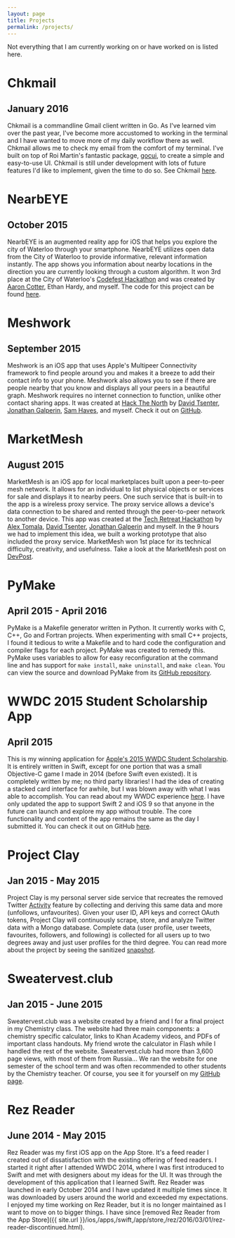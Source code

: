 ```yaml
---
layout: page
title: Projects
permalink: /projects/
---
```

Not everything that I am currently working on or have worked on is listed here.

Chkmail 
======= 

January 2016
-------  

Chkmail is a commandline Gmail client written in Go. As I've learned vim over the past year, I've become more accustomed to working in the terminal and I have wanted to move more of my daily workflow there as well. Chkmail allows me to check my email from the comfort of my terminal. I've built on top of Roi Martin's fantastic package, [gocui](https://github.com/jroimartin/gocui), to create a simple and easy-to-use UI. Chkmail is still under development with lots of future features I'd like to implement, given the time to do so. See Chkmail [here](https://github.com/Melinysh/Chkmail).

NearbEYE
=======

October 2015
------

NearbEYE is an augmented reality app for iOS that helps you explore the city of Waterloo through your smartphone. NearbEYE utilizes open data from the City of Waterloo to provide informative, relevant information instantly. The app shows you information about nearby locations in the direction you are currently looking through a custom algorithm. It won 3rd place at the City of Waterloo's [Codefest Hackathon](http://www.waterloo.ca/en/government/WaterlooCodefest.asp) and was created by [Aaron Cotter](http://aaroncotter.me/), Ethan Hardy, and myself. The code for this project can be found [here](https://github.com/Melinysh/NearbEYE).


Meshwork
=====

September 2015
-------

Meshwork is an iOS app that uses Apple's Multipeer Connectivity framework to find people around you and makes it a breeze to add their contact info to your phone. Meshwork also allows you to see if there are people nearby that you know and displays all your peers in a beautiful graph. Meshwork requires no internet connection to function, unlike other contact sharing apps. It was created at [Hack The North](http://hackthenorth.com) by [David Tsenter](http://www.davidtsenter.com), [Jonathan Galperin](http://jgalperin.github.io), [Sam Haves](http://shaves.tk), and myself. Check it out on [GitHub](https://github.com/Melinysh/Meshwork).

MarketMesh
=====

August 2015
-------

MarketMesh is an iOS app for local marketplaces built upon a peer-to-peer mesh network. It allows for an individual to list physical objects or services for sale and displays it to nearby peers. One such service that is built-in to the app is a wireless proxy service. The proxy service allows a device's data connection to be shared and rented through the peer-to-peer network to another device. This app was created at the [Tech Retreat Hackathon](http://techretreat.ca) by [Alex Tomala](http://atomala.com), [David Tsenter](http://www.davidtsenter.com), [Jonathan Galperin](http://jgalperin.github.io) and myself. In the 9 hours we had to implement this idea, we built a working prototype that also included the proxy service. MarketMesh won 1st place for its technical difficulty, creativity, and usefulness. Take a look at the MarketMesh post on [DevPost](http://devpost.com/software/marketmesh).

PyMake
=======

April 2015 - April 2016
-------

PyMake is a Makefile generator written in Python. It currently works with C, C++, Go and Fortran projects. When experimenting with small C++ projects, I found it tedious to write a Makefile and to hard code the configuration and compiler flags for each project. PyMake was created to remedy this. PyMake uses variables to allow for easy reconfiguration at the command line and has support for `make install`, `make uninstall`, and `make clean`. You can view the source and download PyMake from its [GitHub repository](https://github.com/Melinysh/PyMake).

WWDC 2015 Student Scholarship App
=======

April 2015
-----

This is my winning application for [Apple's 2015 WWDC Student Scholarship](https://developer.apple.com/wwdc/scholarships/). It is entirely written in Swift, except for one portion that was a small Objective-C game I made in 2014 (before Swift even existed). It is completely written by me; no third party libraries! I had the idea of creating a stacked card interface for awhile, but I was blown away with what I was able to accomplish. You can read about my WWDC experience [here](http://melinysh.me/wwdc,/apple,/swift/2015/07/27/wwdc-2015-experience.html). I have only updated the app to support Swift 2 and iOS 9 so that anyone in the future can launch and explore my app without trouble. The core functionality and content of the app remains the same as the day I submitted it. You can check it out on GitHub [here](https://github.com/Melinysh/WWDC-2015-Student-App).

Project Clay
=======

Jan 2015 - May 2015
------

Project Clay is my personal server side service that recreates the removed Twitter [Activity](https://blog.twitter.com/2015/updating-trends-on-mobile) feature by collecting and deriving this same data and more (unfollows, unfavourites). Given your user ID, API keys and correct OAuth tokens, Project Clay will continuously scrape, store, and analyze Twitter data with a Mongo database. Complete data (user profile, user tweets, favourites, followers, and following) is collected for all users up to two degrees away and just user profiles for the third degree. You can read more about the project by seeing the sanitized [snapshot](https://github.com/Melinysh/Project-Clay).

Sweatervest.club 
======

Jan 2015 - June 2015
------

Sweatervest.club was a website created by a friend and I for a final project in my Chemistry class. The website had three main components: a chemistry specific calculator, links to Khan Academy videos, and PDFs of important class handouts. My friend wrote the calculator in Flash while I handled the rest of the website. Sweatervest.club had more than 3,600 page views, with most of them from Russia... We ran the website for one semester of the school term and was often recommended to other students by the Chemistry teacher. Of course, you see it for yourself on my [GitHub page](https://github.com/Melinysh/Sweatervest.club).

Rez Reader 
=======

June 2014 - May 2015
-----
Rez Reader was my first iOS app on the App Store. It's a feed reader I created out of dissatisfaction with the existing offering of feed readers. I started it right after I attended WWDC 2014, where I was first introduced to Swift and met with designers about my ideas for the UI. It was through the development of this application that I learned Swift. Rez Reader was launched in early October 2014 and I have updated it multiple times since. It was downloaded by users around the world and exceeded my expectations. I enjoyed my time working on Rez Reader, but it is no longer maintained as I want to move on to bigger things. I have since [removed Rez Reader from the App Store]({{ site.url }}/ios,/apps,/swift,/app/store,/rez/2016/03/01/rez-reader-discontinued.html).

